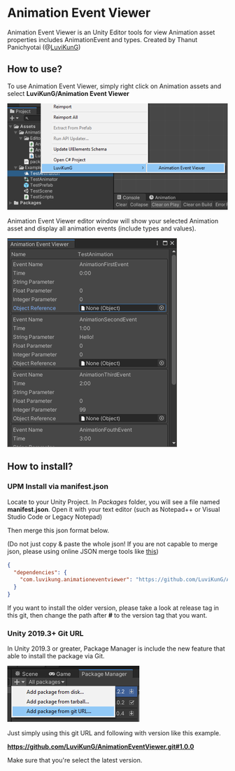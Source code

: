 # Animation Event Viewer
Animation Event Viewer is an Unity Editor tools for view Animation asset properties includes AnimationEvent and types. Created by Thanut Panichyotai (@[LuviKunG]((https://github.com/LuviKunG)))

## How to use?

To use Animation Event Viewer, simply right click on Animation assets and select **LuviKunG/Animation Event Viewer**

![How to open](images/example01.png)

Animation Event Viewer editor window will show your selected Animation asset and display all animation events (include types and values).

![Animation Event Viewer Editor window](images/example02.png)

## How to install?

### UPM Install via manifest.json

Locate to your Unity Project. In *Packages* folder, you will see a file named **manifest.json**. Open it with your text editor (such as Notepad++ or Visual Studio Code or Legacy Notepad)

Then merge this json format below.

(Do not just copy & paste the whole json! If you are not capable to merge json, please using online JSON merge tools like [this](https://tools.knowledgewalls.com/onlinejsonmerger))

```json
{
  "dependencies": {
    "com.luvikung.animationeventviewer": "https://github.com/LuviKunG/AnimationEventViewer.git#1.0.0"
  }
}
```

If you want to install the older version, please take a look at release tag in this git, then change the path after **#** to the version tag that you want.

### Unity 2019.3+ Git URL

In Unity 2019.3 or greater, Package Manager is include the new feature that able to install the package via Git.

![Install with Git URL](images/giturl.png)

Just simply using this git URL and following with version like this example.

**https://github.com/LuviKunG/AnimationEventViewer.git#1.0.0**

Make sure that you're select the latest version.